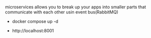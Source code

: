 microservices allows you to break up your apps into smaller parts that communicate with each other usin event bus(RabbitMQ)


 - docker compose up -d

 - http://localhost:8001
